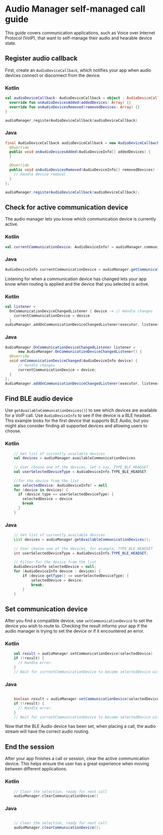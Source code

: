 # Audio Manager self-managed call guide

This guide covers communication applications, such as Voice over Internet Protocol (VoIP), that want to self-manage their audio and hearable device state.

Register audio callback
-----------------------

First, create an `AudioDeviceCallback`, which notifies your app when audio devices connect or disconnect from the device.

### Kotlin

```kotlin
val audioDeviceCallback: AudioDeviceCallback = object : AudioDeviceCallback() {
  override fun onAudioDevicesAdded(addedDevices: Array) {}
  override fun onAudioDevicesRemoved(removedDevices: Array) {}
}

audioManager.registerAudioDeviceCallback(audioDeviceCallback)
```

### Java

```java
final AudioDeviceCallback audioDeviceCallback = new AudioDeviceCallback() {
  @Override
  public void onAudioDevicesAdded(AudioDeviceInfo[] addedDevices) {
  }

  @Override
  public void onAudioDevicesRemoved(AudioDeviceInfo[] removedDevices) {
    // Handle device removal
  }
};

audioManager.registerAudioDeviceCallback(audioDeviceCallback);
```

Check for active communication device
-------------------------------------

The audio manager lets you know which communication device is currently active.

### Kotlin

```kotlin
val currentCommunicationDevice: AudioDeviceInfo? = audioManager.communicationDevice
```

### Java

```java
AudioDeviceInfo currentCommunicationDevice = audioManager.getCommunicationDevice();
```

Listening for when a communication device has changed lets your app know when routing is applied and the device that you selected is active.

### Kotlin

```kotlin
val listener =
  OnCommunicationDeviceChangedListener { device -> // Handle changes
    currentCommunicationDevice = device
  }
audioManager.addOnCommunicationDeviceChangedListener(executor, listener)
```

### Java

```java
AudioManager.OnCommunicationDeviceChangedListener listener = 
      new AudioManager.OnCommunicationDeviceChangedListener() {
  @Override
  void onCommunicationDeviceChanged(AudioDeviceInfo device) {
      // Handle changes
      currentCommunicationDevice = device;
  }
};
AudioManager.addOnCommunicationDeviceChangedListener(executor, listener);
```

Find BLE audio device
---------------------

Use `getAvailableCommuncationDevices()`) to see which devices are available for a VoIP call. Use `AudioDeviceInfo` to see if the device is a BLE headset. This example looks for the first device that supports BLE Audio, but you might also consider finding all supported devices and allowing users to choose.

### Kotlin

```kotlin
    // Get list of currently available devices
    val devices = audioManager.availableCommunicationDevices
    
    // User choose one of the devices, let's say, TYPE_BLE_HEADSET
    val userSelectedDeviceType = AudioDeviceInfo.TYPE_BLE_HEADSET
    
    //for the device from the list
    var selectedDevice: AudioDeviceInfo? = null
    for (device in devices) {
      if (device.type == userSelectedDeviceType) {
        selectedDevice = device
        break
      }
    }
```

### Java

```java    
    // Get list of currently available devices
    List devices = audioManager.getAvailableCommunicationDevices();
    
    // User choose one of the devices, for example, TYPE_BLE_HEADSET
    int userSelectedDeviceType = AudioDeviceInfo.TYPE_BLE_HEADSET;
    
    // Filter for the device from the list
    AudioDeviceInfo selectedDevice = null;
    for (AudioDeviceInfo device : devices) {
        if (device.getType() == userSelectedDeviceType) {
            selectedDevice = device;
            break;
        }
    }
```

Set communication device
------------------------

After you find a compatible device, use `setCommunicationDevice` to set the device you wish to route to. Checking the result informs your app if the audio manager is trying to set the device or if it encountered an error.

### Kotlin

```kotlin    
    val result = audioManager.setCommunicationDevice(selectedDevice)
    if (!result) {
      // Handle error.
    }
    // Wait for currentCommunicationDevice to become selectedDevice with a timeout (e.g. 30s)
```

### Java

```java
    
    boolean result = audioManager.setCommunicationDevice(selectedDevice);
    if (!result) {
      // Handle error.
    }
    // Wait for currentCommunicationDevice to become selectedDevice with a timeout (e.g. 30s)
```

Now that the BLE Audio device has been set, when placing a call, the audio stream will have the correct audio routing.

End the session
---------------

After your app finishes a call or session, clear the active communication device. This helps ensure the user has a great experience when moving between different applications.

### Kotlin

```kotlin    
    // Clear the selection, ready for next call
    audioManager.clearCommunicationDevice()
```

### Java

```java
    
    // Clear the selection, ready for next call
    audioManager.clearCommunicationDevice();
```